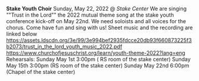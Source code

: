 **Stake Youth Choir**
Sunday, May 22, 2022
@ *Stake Center*
We are singing ""Trust in the Lord"" the 2022 mutual theme song at the stake youth conference kick-off on May 22nd.  We need soloists and all voices for the chorus.  Come have fun and sing with us!  Sheet music and the recording are linked below
https://assets.ldscdn.org/3e/99/3e994bef2935fdcce20db93f660873225f3b2073/trust_in_the_lord_youth_music_2022.pdf
https://www.churchofjesuschrist.org/learn/youth-theme-2022?lang=eng
Rehearsals:
Sunday May 1st 3:00pm ( RS room of the stake center)
Sunday May 15th 3:00pm (RS room of the stake center)
Sunday May 22nd 6:00pm (Chapel of the stake center)
